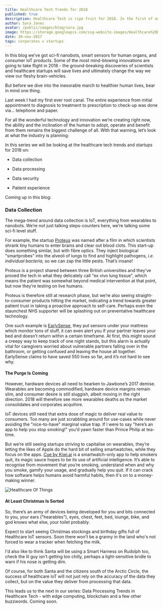 ```yaml
---
title: Healthcare Tech Trends for 2018
published: true
description: Healthcare Tech is ripe fruit for 2018. In the first of our series, we're looking at trends & startups around Data Collection, from nanobots to IoT.
author: Sara Jones
avatar: /public/images/blog/sara.jpg
image: https://storage.googleapis.com/ssg-website-images/Healthcare%20Data%20Collection%20Blog/Healthcare%20Tech%20Trends%202018%20header.jpg
date: 30-nov-2017
tags: corporates v startups
---
```


In this blog we’ve got sci-fi nanobots, smart sensors for human organs, and consumer IoT products. Some of the most mind-blowing innovations are going to take flight in 2018 - the ground-breaking discoveries of scientists and healthcare startups will save lives and ultimately change the way we view our fleshy brain-vehicles.

But before we dive into the inexorable march to healthier human lives, bear in mind one thing.

Last week I had my first ever root canal. The entire experience from initial appointment to diagnosis to treatment to prescription to check-up was done via... telephone and paper.

For all the wonderful technology and innovation we’re creating right now, the ability and the inclination of the human to adopt, operate and benefit from them remains the biggest challenge of all. With that warning, let’s look at what the industry is planning:

In this series we will be looking at the healthcare tech trends and startups for 2018 on:

* Data collection

* Data processing

* Data security

* Patient experience

Coming up in this blog:

### Data Collection

The mega-trend around data collection is IoT, everything from wearables to nanobots. We’re not just talking steps-counters here, we’re talking some sci-fi level stuff.

For example, the startup [Proteus](https://proteus.ac.uk/about/what-is-proteus/) was named after a film in which scientists shrank tiny humans to enter brains and clear out blood clots. This start-up does something similar, but with fibre optics. They inject biological "smartprobes" into the alveoli of lungs to find and highlight pathogens, *i.e. individual bacteria,* so we can zap the little pests. That’s insane!

Proteus is a project shared between three British universities and they’ve proved the tech in what they delicately call "ex vivo lung tissue", which means the patient was somewhat beyond medical intervention at that point, but now they’re testing on live humans.

Proteus is therefore still at research phase, but we’re also seeing straight-to-consumer products hitting the market, indicating a trend towards greater patient trust in taking a proactive approach to self-care. Perhaps even the staunchest NHS supporter will be splashing out on preventative healthcare technology.

One such example is [EarlySense](https://www.earlysense.com/digital-health/), they put sensors under your mattress which monitor tons of stuff, it can even alert you if your partner leaves your bed and doesn’t return within a certain timeframe. At first, this might sound a creepy way to keep track of one night stands, but this alarm is actually vital for caregivers worried about vulnerable partners falling over in the bathroom, or getting confused and leaving the house all together. EarlySense claims to have saved 550 lives so far, and it’s not hard to see why.

#### The Purge Is Coming

However, hardware devices all need to hearken to Jawbone’s 2017 demise. Wearables are becoming commodified, hardware device margins remain slim, and consumer desire is still sluggish, albeit moving in the right direction. 2018 will therefore see more wearables deaths as the market consolidates and corporates acquihire.

IoT devices still need that extra dose of magic to deliver real value to consumers. Too many are just scrabbling around for use-cases while never avoiding the "nice-to-have" marginal value trap. If I were to say "here’s an app to help you stop smoking!" you’d yawn faster than Prince Philip at tea-time.

But we’re still seeing startups striving to capitalise on wearables, they’re letting the likes of Apple do the hard bit of selling smartwatches, while they focus on the apps. [Cue by Kiwi.ai](https://kiwi.ai/#/) is a smartwatch-only app to help smokers quit, its magic sauce hopes to be its use of artificial intelligence. It’s able to recognise from movement that you’re smoking, understand when and why you smoke, gamify your usage, and gradually help you quit. If it can crack how software helps humans avoid harmful habits, then it's on to a money-making winner.

![Healthcare Of Things](https://storage.googleapis.com/ssg-website-images/Healthcare%20Data%20Collection%20Blog/healthcare%20of%20things%20map.png)

#### At Least Christmas Is Sorted

So, there’s an army of devices being developed for you and bits connected to you, your ears ("hearables"), eyes, chest, feet, bed, lounge, bike, and god knows what else, your toilet probably.

Expect to start seeing Christmas stockings and birthday gifts full of Healthcare IoT sensors. Soon there won't be a granny in the land who's not forced to wear a tracker when fetching the milk.

I'd also like to think Santa will be using a Smart Harness on Rudolph too, check the lil guy isn't getting too chilly, perhaps a light-sensitive bridle to warn if his nose is getting dim.

Of course, for both Santa and the citizens south of the Arctic Circle, the success of healthcare IoT will not just rely on the accuracy of the data they collect, but on the value they deliver from processing that data.

This leads us to the next in our series: Data Processing Trends in Healthcare Tech - with edge computing, blockchain and a few other buzzwords. Coming soon.
